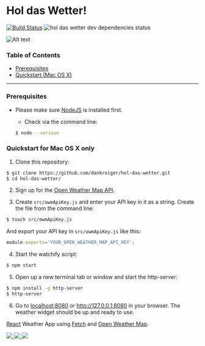 Hol das Wetter!
==============

[![Build Status](https://travis-ci.org/dankreiger/hol-das-wetter.svg?branch=master)](https://travis-ci.org/dankreiger/hol-das-wetter)
![hol das wetter dev dependencies status](https://david-dm.org/dankreiger/hol-das-wetter.svg)



![Alt text](https://monosnap.com/file/Lm1WJHLpK6UOtTwRBjUgT0KAlsjRiX.png)



### Table of Contents
*   [Prerequisites](#prerequisites)
*   [Quickstart (Mac OS X)](#quickstart-for-mac-os-x-only)

* * *



### Prerequisites

- Please make sure [NodeJS](https://nodejs.org/) is installed first.

  - Check via the command line:
  ```bash
  $ node --version
  ```

### Quickstart for Mac OS X only

1. Clone this repository:
  ```bash
  $ git clone https://github.com/dankreiger/hol-das-wetter.git
  $ cd hol-das-wetter/
  ```

2. Sign up for the [Open Weather Map API](http://openweathermap.org/api).

3. Create `src/owmApiKey.js` and enter your API key in it as a string. Create the file from the command line:
```bash
$ touch src/owmApiKey.js
```
And export your API key in `src/owmApiKey.js` like this: 
```javascript
module.exports='YOUR_OPEN_WEATHER_MAP_API_KEY';
```   

4. Start the watchify script:
```bash
$ npm start
```

5. Open up a new terminal tab or window and start the http-server:
  ```bash
  $ npm install -g http-server  
  $ http-server
  ```

6. Go to [localhost:8080](http://localhost:8080) or http://127.0.0.1:8080 in your browser. The weather widget should be up and ready to use.


 [React](http://facebook.github.io/react/) Weather App using [Fetch](https://github.com/github/fetch) and [Open Weather Map](http://openweathermap.org/).


 [![](http://javascriptismagic.github.io/aui/logos/react.png) ](http://facebook.github.io/react/)[![](https://pbs.twimg.com/profile_images/720298646630084608/wb7LSoAc_reasonably_small.jpg) ](http://www.openweathermap.org/api) [![](https://38.media.tumblr.com/avatar_42a712c20cf7_128.png)](http://github.com/github/fetch)
